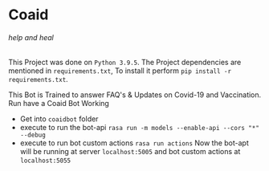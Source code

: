# Coaid
###### help and heal

This Project was done on `Python 3.9.5`.
The Project dependencies are mentioned in `requirements.txt`, To install it perform `pip install -r requirements.txt`.

This Bot is Trained to answer FAQ's & Updates on Covid-19 and Vaccination.
Run have a Coaid Bot Working 
* Get into `coaidbot` folder
* execute to run the bot-api `rasa run -m models --enable-api --cors "*" --debug`
* execute to run bot custom actions `rasa run actions`
Now the bot-apt will be running at server `localhost:5005` and bot custom actions at `localhost:5055`
